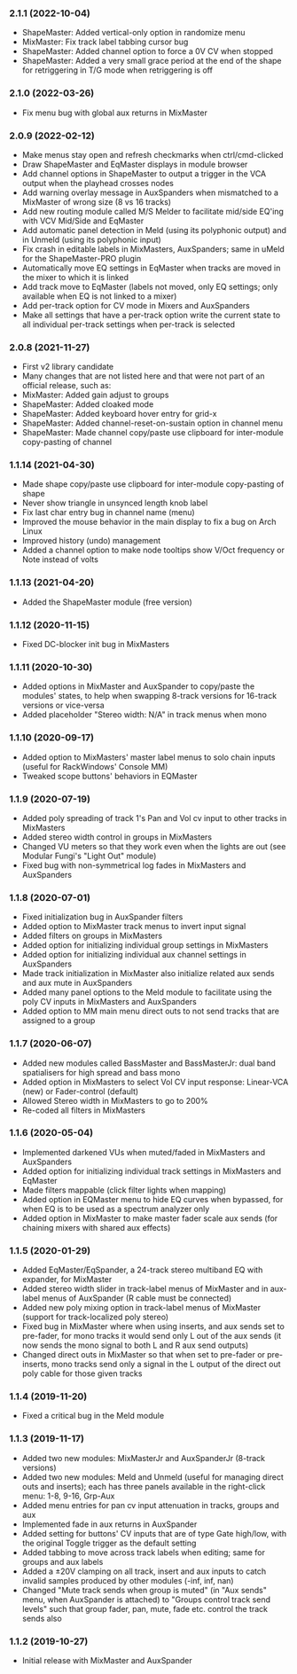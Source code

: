 ### 2.1.1 (2022-10-04)

- ShapeMaster: Added vertical-only option in randomize menu
- MixMaster: Fix track label tabbing cursor bug
- ShapeMaster: Added channel option to force a 0V CV when stopped
- ShapeMaster: Added a very small grace period at the end of the shape for retriggering in T/G mode when retriggering is off


### 2.1.0 (2022-03-26)

- Fix menu bug with global aux returns in MixMaster


### 2.0.9 (2022-02-12)

- Make menus stay open and refresh checkmarks when ctrl/cmd-clicked
- Draw ShapeMaster and EqMaster displays in module browser
- Add channel options in ShapeMaster to output a trigger in the VCA output when the playhead crosses nodes
- Add warning overlay message in AuxSpanders when mismatched to a MixMaster of wrong size (8 vs 16 tracks)
- Add new routing module called M/S Melder to facilitate mid/side EQ'ing with VCV Mid/Side and EqMaster
- Add automatic panel detection in Meld (using its polyphonic output) and in Unmeld (using its polyphonic input)
- Fix crash in editable labels in MixMasters, AuxSpanders; same in uMeld for the ShapeMaster-PRO plugin
- Automatically move EQ settings in EqMaster when tracks are moved in the mixer to which it is linked
- Add track move to EqMaster (labels not moved, only EQ settings; only available when EQ is not linked to a mixer)
- Add per-track option for CV mode in Mixers and AuxSpanders
- Make all settings that have a per-track option write the current state to all individual per-track settings when per-track is selected


### 2.0.8 (2021-11-27)

- First v2 library candidate
- Many changes that are not listed here and that were not part of an official release, such as:
- MixMaster: Added gain adjust to groups
- ShapeMaster: Added cloaked mode
- ShapeMaster: Added keyboard hover entry for grid-x
- ShapeMaster: Added channel-reset-on-sustain option in channel menu
- ShapeMaster: Made channel copy/paste use clipboard for inter-module copy-pasting of channel


### 1.1.14 (2021-04-30)

- Made shape copy/paste use clipboard for inter-module copy-pasting of shape
- Never show triangle in unsynced length knob label
- Fix last char entry bug in channel name (menu)
- Improved the mouse behavior in the main display to fix a bug on Arch Linux
- Improved history (undo) management
- Added a channel option to make node tooltips show V/Oct frequency or Note instead of volts


### 1.1.13 (2021-04-20)

- Added the ShapeMaster module (free version)


### 1.1.12 (2020-11-15)

- Fixed DC-blocker init bug in MixMasters


### 1.1.11 (2020-10-30)

- Added options in MixMaster and AuxSpander to copy/paste the modules' states, to help when swapping 8-track versions for 16-track versions or vice-versa
- Added placeholder "Stereo width: N/A" in track menus when mono


### 1.1.10 (2020-09-17)

- Added option to MixMasters' master label menus to solo chain inputs (useful for RackWindows' Console MM)
- Tweaked scope buttons' behaviors in EQMaster


### 1.1.9 (2020-07-19)

- Added poly spreading of track 1's Pan and Vol cv input to other tracks in MixMasters
- Added stereo width control in groups in MixMasters
- Changed VU meters so that they work even when the lights are out (see Modular Fungi's "Light Out" module)
- Fixed bug with non-symmetrical log fades in MixMasters and AuxSpanders


### 1.1.8 (2020-07-01)

- Fixed initialization bug in AuxSpander filters
- Added option to MixMaster track menus to invert input signal
- Added filters on groups in MixMasters
- Added option for initializing individual group settings in MixMasters
- Added option for initializing individual aux channel settings in AuxSpanders
- Made track initialization in MixMaster also initialize related aux sends and aux mute in AuxSpanders
- Added many panel options to the Meld module to facilitate using the poly CV inputs in MixMasters and AuxSpanders
- Added option to MM main menu direct outs to not send tracks that are assigned to a group


### 1.1.7 (2020-06-07)

- Added new modules called BassMaster and BassMasterJr: dual band spatialisers for high spread and bass mono
- Added option in MixMasters to select Vol CV input response: Linear-VCA (new) or Fader-control (default)
- Allowed Stereo width in MixMasters to go to 200%
- Re-coded all filters in MixMasters


### 1.1.6 (2020-05-04)

- Implemented darkened VUs when muted/faded in MixMasters and AuxSpanders
- Added option for initializing individual track settings in MixMasters and EqMaster
- Made filters mappable (click filter lights when mapping)
- Added option in EQMaster menu to hide EQ curves when bypassed, for when EQ is to be used as a spectrum analyzer only
- Added option in MixMaster to make master fader scale aux sends (for chaining mixers with shared aux effects)


### 1.1.5 (2020-01-29)

- Added EqMaster/EqSpander, a 24-track stereo multiband EQ with expander, for MixMaster
- Added stereo width slider in track-label menus of MixMaster and in aux-label menus of AuxSpander (R cable must be connected)
- Added new poly mixing option in track-label menus of MixMaster (support for track-localized poly stereo)
- Fixed bug in MixMaster where when using inserts, and aux sends set to pre-fader, for mono tracks it would send only L out of the aux sends (it now sends the mono signal to both L and R aux send outputs)
- Changed direct outs in MixMaster so that when set to pre-fader or pre-inserts, mono tracks send only a signal in the L output of the direct out poly cable for those given tracks


### 1.1.4 (2019-11-20)

- Fixed a critical bug in the Meld module


### 1.1.3 (2019-11-17)

- Added two new modules: MixMasterJr and AuxSpanderJr (8-track versions)
- Added two new modules: Meld and Unmeld (useful for managing direct outs and inserts); each has three panels available in the right-click menu: 1-8, 9-16, Grp-Aux
- Added menu entries for pan cv input attenuation in tracks, groups and aux
- Implemented fade in aux returns in AuxSpander
- Added setting for buttons' CV inputs that are of type Gate high/low, with the original Toggle trigger as the default setting
- Added tabbing to move across track labels when editing; same for groups and aux labels
- Added a ±20V clamping on all track, insert and aux inputs to catch invalid samples produced by other modules (-inf, inf, nan) 
- Changed "Mute track sends when group is muted" (in "Aux sends" menu, when AuxSpander is attached) to "Groups control track send levels" such that group fader, pan, mute, fade etc. control the track sends also


### 1.1.2 (2019-10-27)

- Initial release with MixMaster and AuxSpander
